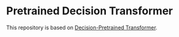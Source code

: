# Pretrained Decision Transformer

This repository is based on [Decision-Pretrained Transformer](https://github.com/jon--lee/decision-pretrained-transformer). 



